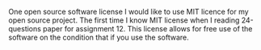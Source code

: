 One open source software license I would like to use MIT licence for my open source project. The first time I know MIT license
when I reading 24-questions paper for assignment 12. This license allows for free use of the software on the condition that if 
you use the software. 
